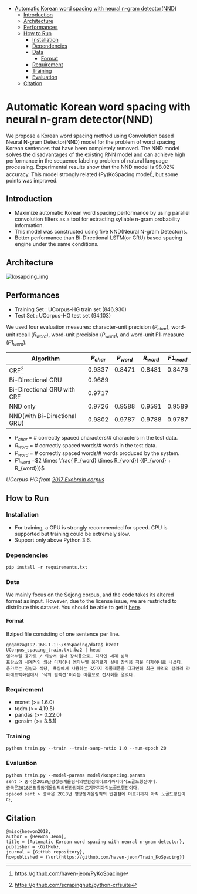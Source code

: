 
- [Automatic Korean word spacing with neural n-gram detector(NND)](#automatic-korean-word-spacing-with-neural-n-gram-detectornnd)
	- [Introduction](#introduction)
	- [Architecture](#architecture)
	- [Performances](#performances)
	- [How to Run](#how-to-run)
		- [Installation](#installation)
		- [Dependencies](#dependencies)
		- [Data](#data)
			- [Format](#format)
		- [Requirement](#requirement)
		- [Training](#training)
		- [Evaluation](#evaluation)
	- [Citation](#citation)
  

# Automatic Korean word spacing with neural n-gram detector(NND)

We propose a Korean word spacing method using Convolution based Neural N-gram Detector(NND) model for the problem of word spacing Korean sentences that have been completely removed. The NND model solves the disadvantages of the existing RNN model and can achieve high performance in the sequence labeling problem of natural language processing. Experimental results show that the NND model is 98.02% accuracy.
This model strongly related (Py)KoSpacing model[^2], but some points was improved.

## Introduction

- Maximize automatic Korean word spacing performance by using parallel convolution filters as a tool for extracting syllable n-gram probability information.
- This model was constructed using five NND(Neural N-gram Detector)s.
- Better performance than Bi-Directional LSTM(or GRU) based spacing engine under the same conditions.

## Architecture

![kosapcing_img](img/kosapcing_img.png)

## Performances

- Training Set : UCorpus-HG train set (846,930)
- Test Set :  UCorpus-HG test set (94,103)

We used four evaluation measures: character-unit precision ($P_{char}$), word-unit recall ($R_{word}$), word-unit precision ($P_{word}$), and word-unit F1-measure ($F1_{word}$).


| Algorithm                     | $P_{char}$ | $P_{word}$ | $R_{word}$ | $F1_{word}$ |
| ------------------ | ---------- | ---------- | ---------- | ---------- |
| CRF[^1]       | 0.9337     |     0.8471       |   0.8481         |   0.8476       |
| Bi-Directional GRU   |   0.9689    |    |     |      |
| Bi-Directional GRU with CRF     |    0.9717    |            |            |            |
| NND only      |   0.9726     |     0.9588   |    0.9591   |    0.9589    |
| NND(with  Bi-Directional GRU)      | 0.9802     |   0.9787    |    0.9788     |    0.9787        |

- $P_{char}$ = # correctly spaced characters/# characters in the test data.
- $R_{word}$ = # correctly spaced words/# words in the test data.
- $P_{word}$ = # correctly spaced words/# words produced by the system.
- $F1_{word}$ =$2 \times \frac{  P_{word}  \times R_{word}} {(P_{word} + R_{word})}$

*UCorpus-HG from [2017 Exobrain corpus](http://aiopen.etri.re.kr/service_corpus.php)*

## How to Run


### Installation

- For training, a GPU is strongly recommended for speed. CPU is supported but training could be extremely slow.
- Support only above Python 3.6.

### Dependencies

```
pip install -r requirements.txt
```

### Data

We mainly focus on the Sejong corpus, and the code takes its altered format as input. However, due to the license issue, we are restricted to distribute this dataset. You should be able to get it [here](http://aiopen.etri.re.kr/service_corpus.php).

#### Format

Bziped file consisting of one sentence per line.

```
gogamza@192.168.1.1:~/KoSpacing/data$ bzcat UCorpus_spacing_train.txt.bz2 | head
엠마누엘 웅가로 / 의상서 실내 장식품으로… 디자인 세계 넓혀
프랑스의 세계적인 의상 디자이너 엠마누엘 웅가로가 실내 장식용 직물 디자이너로 나섰다.
웅가로는 침실과 식당, 욕실에서 사용하는 갖가지 직물제품을 디자인해 최근 파리의 갤러리 라파예트백화점에서 '색의 컬렉션'이라는 이름으로 전시회를 열었다.
```

### Requirement

- mxnet (>= 1.6.0)
- tqdm (>= 4.19.5)
- pandas (>= 0.22.0)
- gensim (>= 3.8.1)

### Training

```{python}
python train.py --train --train-samp-ratio 1.0 --num-epoch 20  
```

### Evaluation

```{python}
python train.py --model-params model/kospacing.params
sent > 중국은2018년평창동계올림픽의반환점에이르기까지아직노골드행진이다.
중국은2018년평창동계올림픽의반환점에이르기까지아직노골드행진이다.
spaced sent > 중국은 2018년 평창동계올림픽의 반환점에 이르기까지 아직 노골드행진이다.
```

## Citation

```markdowns
@misc{heewon2018,
author = {Heewon Jeon},
title = {Automatic Korean word spacing with neural n-gram detector},
publisher = {GitHub},
journal = {GitHub repository},
howpublished = {\url{https://github.com/haven-jeon/Train_KoSpacing}}
```

[^1]: https://github.com/scrapinghub/python-crfsuite
[^2]: https://github.com/haven-jeon/PyKoSpacing
